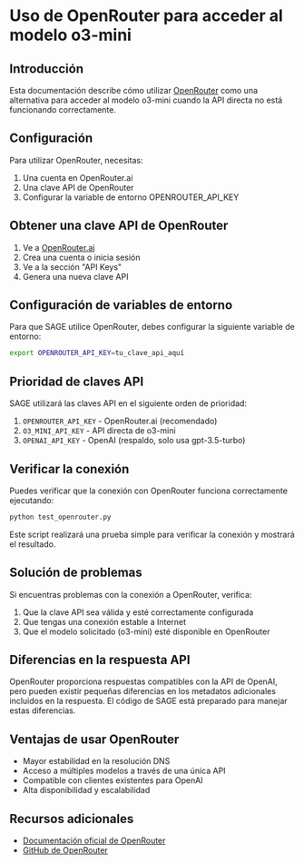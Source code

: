 # Uso de OpenRouter para acceder al modelo o3-mini

## Introducción

Esta documentación describe cómo utilizar [OpenRouter](https://openrouter.ai/) como una alternativa para acceder al modelo o3-mini cuando la API directa no está funcionando correctamente.

## Configuración

Para utilizar OpenRouter, necesitas:

1. Una cuenta en OpenRouter.ai
2. Una clave API de OpenRouter
3. Configurar la variable de entorno OPENROUTER_API_KEY

## Obtener una clave API de OpenRouter

1. Ve a [OpenRouter.ai](https://openrouter.ai/)
2. Crea una cuenta o inicia sesión
3. Ve a la sección "API Keys"
4. Genera una nueva clave API

## Configuración de variables de entorno

Para que SAGE utilice OpenRouter, debes configurar la siguiente variable de entorno:

```bash
export OPENROUTER_API_KEY=tu_clave_api_aquí
```

## Prioridad de claves API

SAGE utilizará las claves API en el siguiente orden de prioridad:

1. `OPENROUTER_API_KEY` - OpenRouter.ai (recomendado)
2. `O3_MINI_API_KEY` - API directa de o3-mini
3. `OPENAI_API_KEY` - OpenAI (respaldo, solo usa gpt-3.5-turbo)

## Verificar la conexión

Puedes verificar que la conexión con OpenRouter funciona correctamente ejecutando:

```bash
python test_openrouter.py
```

Este script realizará una prueba simple para verificar la conexión y mostrará el resultado.

## Solución de problemas

Si encuentras problemas con la conexión a OpenRouter, verifica:

1. Que la clave API sea válida y esté correctamente configurada
2. Que tengas una conexión estable a Internet
3. Que el modelo solicitado (o3-mini) esté disponible en OpenRouter

## Diferencias en la respuesta API

OpenRouter proporciona respuestas compatibles con la API de OpenAI, pero pueden existir pequeñas diferencias en los metadatos adicionales incluidos en la respuesta. El código de SAGE está preparado para manejar estas diferencias.

## Ventajas de usar OpenRouter

- Mayor estabilidad en la resolución DNS
- Acceso a múltiples modelos a través de una única API
- Compatible con clientes existentes para OpenAI
- Alta disponibilidad y escalabilidad

## Recursos adicionales

- [Documentación oficial de OpenRouter](https://openrouter.ai/docs)
- [GitHub de OpenRouter](https://github.com/openrouter-ai)